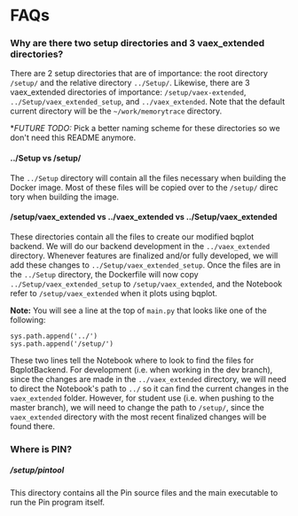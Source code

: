 # FAQs

### Why are there two setup directories and 3 vaex_extended directories?

There are 2 setup directories that are of importance: the root directory `/setup/` and the relative directory `../Setup/`. Likewise, there are
3 vaex\_extended directories of importance: `/setup/vaex-extended`, `../Setup/vaex_extended_setup`, and `../vaex_extended`. Note that the default current directory will be the `~/work/memorytrace` directory.  
  
**FUTURE TODO:* Pick a better naming scheme for these directories so we don't need this README anymore.

#### ../Setup vs  /setup/

The `../Setup` directory will contain all the files necessary when building the Docker image. Most of these files will be copied over to the `/setup/` direc
tory when building the image.

#### /setup/vaex\_extended vs ../vaex\_extended vs ../Setup/vaex\_extended
These directories contain all the files to create our modified bqplot backend. We will do our backend development in the  `../vaex_extended` directory. Whenever features are finalized and/or fully developed, we will add these changes to `../Setup/vaex_extended_setup`. Once the files are in the `../Setup` directory, the Dockerfile will now copy `../Setup/vaex_extended_setup` to `/setup/vaex_extended`, and the Notebook refer to `/setup/vaex_extended` when it plots using bqplot.  
  
**Note:**  You will see a line at the top of `main.py` that looks like one of the following:

```
sys.path.append('../')
sys.path.append('/setup/')
```

These two lines tell the Notebook where to look to find the files for BqplotBackend. For development (i.e. when working in the dev branch), since the changes are made in the `../vaex_extended` directory, we will need to direct the Notebook's path to `../` so it can find the current changes in the `vaex_extended` folder. However, for student use (i.e. when pushing to the master branch), we will need to change the path to `/setup/`, since the `vaex_extended` directory with the most recent finalized changes will be found there.

### Where is PIN?

##### /setup/pintool

This directory contains all the Pin source files and the main executable to run the Pin program itself.


